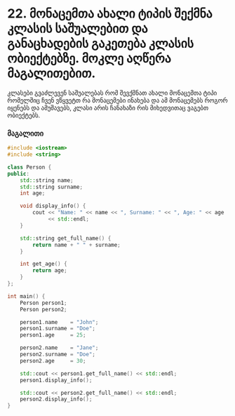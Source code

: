 # 22. მონაცემთა ახალი ტიპის შექმნა კლასის საშუალებით და განაცხადების გაკეთება კლასის ობიექტებზე. მოკლე აღწერა მაგალითებით. 

კლასები გვაძლევენ საშუალებას რომ შევქმნათ ახალი მონაცემთა ტიპი რომელშიც ჩვენ
ვწყვეტთ რა მონაცემები ინახება და ამ მონაცემებს როგორ იყენებს და ამუშავებს,
კლასი არის ჩანახაზი რის მიხედვითაც ვაგებთ ობიექტებს.

### მაგალითი
```cpp
#include <iostream>
#include <string>

class Person {
public:
    std::string name;
    std::string surname;
    int age;

    void display_info() {
        cout << "Name: " << name << ", Surname: " << ", Age: " << age 
             << std::endl;
    }

    std::string get_full_name() {
        return name + " " + surname;
    }

    int get_age() {
        return age;
    }
};

int main() {
    Person person1;
    Person person2;

    person1.name    = "John";
    person1.surname = "Doe";
    person1.age     = 25;

    person2.name    = "Jane";
    person2.surname = "Doe";
    person2.age     = 30;

    std::cout << person1.get_full_name() << std::endl;
    person1.display_info();

    std::cout << person2.get_full_name() << std::endl;
    person2.display_info();
}
```
